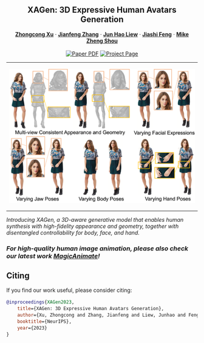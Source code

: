 <!-- # showlab.github.io/xagen -->

<p align="center">

  <h2 align="center">XAGen: 3D Expressive Human Avatars Generation</h2>
  <p align="center">
    <a href="https://scholar.google.com/citations?user=-4iADzMAAAAJ&hl=en"><strong>Zhongcong Xu</strong></a>
    ·
    <a href="http://jeff95.me/"><strong>Jianfeng Zhang</strong></a>
    ·
    <a href="https://scholar.google.com.sg/citations?user=8gm-CYYAAAAJ&hl=en"><strong>Jun Hao Liew</strong></a>
    ·
    <a href="https://sites.google.com/site/jshfeng/home"><strong>Jiashi Feng</strong></a>
    ·
    <a href="https://sites.google.com/view/showlab"><strong>Mike Zheng Shou</strong></a>
    <br>
    <br>
        <a href="https://arxiv.org/abs/2311.13574"><img src='https://img.shields.io/badge/arXiv-XAGen-red' alt='Paper PDF'></a>
        <a href='https://showlab.github.io/xagen'><img src='https://img.shields.io/badge/Project_Page-XAGen-green' alt='Project Page'></a>
  </p>
  
  <table align="center">
    <td>
      <p align="center">
        <img src="assets/Teaser.png" width="500">
      </p>
    </td>
  </table>

*Introducing XAGen, a 3D-aware generative model that enables human synthesis with high-fidelity appearance and geometry, together with disentangled controllability for body, face, and hand.*

### *For high-quality human image animation, please also check our latest work <a href="https://github.com/magic-research/magic-animate">MagicAnimate</a>!*

## Citing
If you find our work useful, please consider citing:
```BibTeX
@inproceedings{XAGen2023,
    title={XAGen: 3D Expressive Human Avatars Generation},
    author={Xu, Zhongcong and Zhang, Jianfeng and Liew, Junhao and Feng, Jiashi and Shou, Mike Zheng},
    booktitle={NeurIPS},
    year={2023}
}
```

